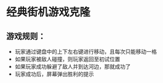 # 经典街机游戏克隆
## 游戏规则：
* 玩家通过键盘中的上下左右键进行移动，且每次只能移动一格
* 如果玩家被敌人碰撞，则玩家返回至初试位置
* 如果玩家成功躲避了敌人并到达河边，那就成功了
* 玩家成功后，屏幕弹出胜利的提示

